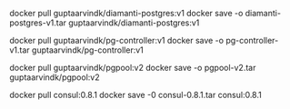 docker pull guptaarvindk/diamanti-postgres:v1
docker save -o diamanti-postgres-v1.tar guptaarvindk/diamanti-postgres:v1

docker pull guptaarvindk/pg-controller:v1
docker save -o pg-controller-v1.tar guptaarvindk/pg-controller:v1

docker pull guptaarvindk/pgpool:v2
docker save -o pgpool-v2.tar guptaarvindk/pgpool:v2

docker pull consul:0.8.1
docker save -0 consul-0.8.1.tar consul:0.8.1

